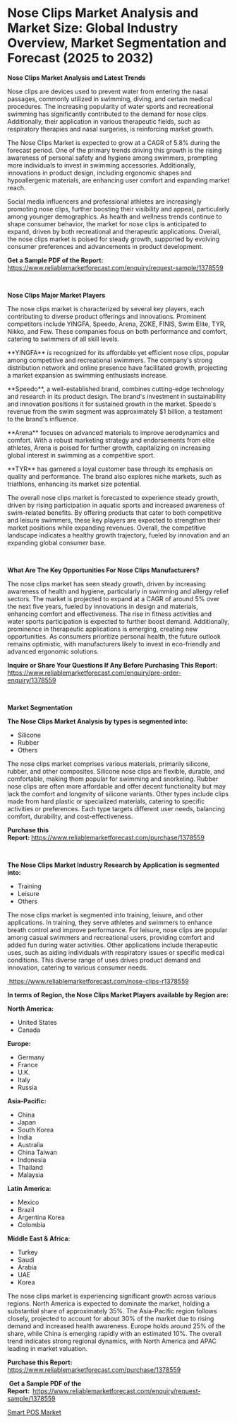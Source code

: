 <p><h1>Nose Clips Market Analysis and Market Size: Global Industry Overview, Market Segmentation and Forecast (2025 to 2032)</h1></p><p><strong>Nose Clips Market Analysis and Latest Trends</strong></p>
<p><p>Nose clips are devices used to prevent water from entering the nasal passages, commonly utilized in swimming, diving, and certain medical procedures. The increasing popularity of water sports and recreational swimming has significantly contributed to the demand for nose clips. Additionally, their application in various therapeutic fields, such as respiratory therapies and nasal surgeries, is reinforcing market growth.</p><p>The Nose Clips Market is expected to grow at a CAGR of 5.8% during the forecast period. One of the primary trends driving this growth is the rising awareness of personal safety and hygiene among swimmers, prompting more individuals to invest in swimming accessories. Additionally, innovations in product design, including ergonomic shapes and hypoallergenic materials, are enhancing user comfort and expanding market reach.</p><p>Social media influencers and professional athletes are increasingly promoting nose clips, further boosting their visibility and appeal, particularly among younger demographics. As health and wellness trends continue to shape consumer behavior, the market for nose clips is anticipated to expand, driven by both recreational and therapeutic applications. Overall, the nose clips market is poised for steady growth, supported by evolving consumer preferences and advancements in product development.</p></p>
<p><strong>Get a Sample PDF of the Report:&nbsp;</strong> <a href="https://www.reliablemarketforecast.com/enquiry/request-sample/1378559?utm_campaign=1832&utm_medium=2&utm_source=Github&utm_content=ia&utm_term=05022025&utm_id=nose-clips">https://www.reliablemarketforecast.com/enquiry/request-sample/1378559</a></p>
<p>&nbsp;</p>
<p><strong>Nose Clips Major Market Players</strong></p>
<p><p>The nose clips market is characterized by several key players, each contributing to diverse product offerings and innovations. Prominent competitors include YINGFA, Speedo, Arena, ZOKE, FINIS, Swim Elite, TYR, Nikko, and Few. These companies focus on both performance and comfort, catering to swimmers of all skill levels.</p><p>**YINGFA** is recognized for its affordable yet efficient nose clips, popular among competitive and recreational swimmers. The company's strong distribution network and online presence have facilitated growth, projecting a market expansion as swimming enthusiasts increase.</p><p>**Speedo**, a well-established brand, combines cutting-edge technology and research in its product design. The brand's investment in sustainability and innovation positions it for sustained growth in the market. Speedo's revenue from the swim segment was approximately $1 billion, a testament to the brand's influence.</p><p>**Arena** focuses on advanced materials to improve aerodynamics and comfort. With a robust marketing strategy and endorsements from elite athletes, Arena is poised for further growth, capitalizing on increasing global interest in swimming as a competitive sport.</p><p>**TYR** has garnered a loyal customer base through its emphasis on quality and performance. The brand also explores niche markets, such as triathlons, enhancing its market size potential.</p><p>The overall nose clips market is forecasted to experience steady growth, driven by rising participation in aquatic sports and increased awareness of swim-related benefits. By offering products that cater to both competitive and leisure swimmers, these key players are expected to strengthen their market positions while expanding revenues. Overall, the competitive landscape indicates a healthy growth trajectory, fueled by innovation and an expanding global consumer base.</p></p>
<p>&nbsp;</p>
<p><strong>What Are The Key Opportunities For Nose Clips Manufacturers?</strong></p>
<p><p>The nose clips market has seen steady growth, driven by increasing awareness of health and hygiene, particularly in swimming and allergy relief sectors. The market is projected to expand at a CAGR of around 5% over the next five years, fueled by innovations in design and materials, enhancing comfort and effectiveness. The rise in fitness activities and water sports participation is expected to further boost demand. Additionally, prominence in therapeutic applications is emerging, creating new opportunities. As consumers prioritize personal health, the future outlook remains optimistic, with manufacturers likely to invest in eco-friendly and advanced ergonomic solutions.</p></p>
<p><strong>Inquire or Share Your Questions If Any Before Purchasing This Report:</strong> <a href="https://www.reliablemarketforecast.com/enquiry/pre-order-enquiry/1378559?utm_campaign=1832&utm_medium=2&utm_source=Github&utm_content=ia&utm_term=05022025&utm_id=nose-clips">https://www.reliablemarketforecast.com/enquiry/pre-order-enquiry/1378559</a></p>
<p>&nbsp;</p>
<p><strong>Market Segmentation</strong></p>
<p><strong>The Nose Clips Market Analysis by types is segmented into:</strong></p>
<p><ul><li>Silicone</li><li>Rubber</li><li>Others</li></ul></p>
<p><p>The nose clips market comprises various materials, primarily silicone, rubber, and other composites. Silicone nose clips are flexible, durable, and comfortable, making them popular for swimming and snorkeling. Rubber nose clips are often more affordable and offer decent functionality but may lack the comfort and longevity of silicone variants. Other types include clips made from hard plastic or specialized materials, catering to specific activities or preferences. Each type targets different user needs, balancing comfort, durability, and cost-effectiveness.</p></p>
<p><strong>Purchase this Report:&nbsp;</strong><a href="https://www.reliablemarketforecast.com/purchase/1378559?utm_campaign=1832&utm_medium=2&utm_source=Github&utm_content=ia&utm_term=05022025&utm_id=nose-clips">https://www.reliablemarketforecast.com/purchase/1378559</a></p>
<p>&nbsp;</p>
<p><strong>The Nose Clips Market Industry Research by Application is segmented into:</strong></p>
<p><ul><li>Training</li><li>Leisure</li><li>Others</li></ul></p>
<p><p>The nose clips market is segmented into training, leisure, and other applications. In training, they serve athletes and swimmers to enhance breath control and improve performance. For leisure, nose clips are popular among casual swimmers and recreational users, providing comfort and added fun during water activities. Other applications include therapeutic uses, such as aiding individuals with respiratory issues or specific medical conditions. This diverse range of uses drives product demand and innovation, catering to various consumer needs.</p></p>
<p><a href="https://www.reliablemarketforecast.com/nose-clips-r1378559?utm_campaign=1832&utm_medium=2&utm_source=Github&utm_content=ia&utm_term=05022025&utm_id=nose-clips">&nbsp;https://www.reliablemarketforecast.com/nose-clips-r1378559</a></p>
<p><strong>In terms of Region, the Nose Clips Market Players available by Region are:</strong></p>
<p>
    <p> <strong> North America: </strong>
        <ul>
            <li>United States</li>
            <li>Canada</li>
        </ul>
        </p> 
    <p> <strong> Europe: </strong>
        <ul>
            <li>Germany</li>
            <li>France</li>
            <li>U.K.</li>
            <li>Italy</li>
            <li>Russia</li>
        </ul>
        </p> 
    <p> <strong> Asia-Pacific: </strong>
        <ul>
            <li>China</li>
            <li>Japan</li>
            <li>South Korea</li>
            <li>India</li>
            <li>Australia</li>
            <li>China Taiwan</li>
            <li>Indonesia</li>
            <li>Thailand</li>
            <li>Malaysia</li>
        </ul>
        </p> 
    <p> <strong> Latin America: </strong>
        <ul>
            <li>Mexico</li>
            <li>Brazil</li>
            <li>Argentina Korea</li>
            <li>Colombia</li>
        </ul>
        </p> 
    <p> <strong> Middle East & Africa: </strong>
        <ul>
            <li>Turkey</li>
            <li>Saudi</li>
            <li>Arabia</li>
            <li>UAE</li>
            <li>Korea</li>
        </ul>
    </p>
    </p>
<p><p>The nose clips market is experiencing significant growth across various regions. North America is expected to dominate the market, holding a substantial share of approximately 35%. The Asia-Pacific region follows closely, projected to account for about 30% of the market due to rising demand and increased health awareness. Europe holds around 25% of the share, while China is emerging rapidly with an estimated 10%. The overall trend indicates strong regional dynamics, with North America and APAC leading in market valuation.</p></p>
<p><strong>Purchase this Report: </strong><a href="https://www.reliablemarketforecast.com/purchase/1378559?utm_campaign=1832&utm_medium=2&utm_source=Github&utm_content=ia&utm_term=05022025&utm_id=nose-clips">https://www.reliablemarketforecast.com/purchase/1378559</a></p>
<p>&nbsp;<strong>Get a Sample PDF of the Report:&nbsp;&nbsp;</strong><a href="https://www.reliablemarketforecast.com/enquiry/request-sample/1378559?utm_campaign=1832&utm_medium=2&utm_source=Github&utm_content=ia&utm_term=05022025&utm_id=nose-clips">https://www.reliablemarketforecast.com/enquiry/request-sample/1378559</a></p>
<p><strong></strong></p>
<p><p><a href="https://github.com/AKSHATREPORTPRIME/Market-Research-Report-List-7/blob/main/smart-pos-market.md?utm_campaign=1832&utm_medium=2&utm_source=Github&utm_content=ia&utm_term=05022025&utm_id=nose-clips">Smart POS Market</a></p></p>